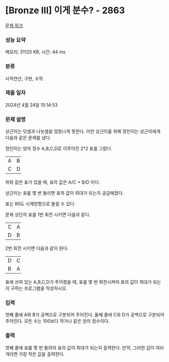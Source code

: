 # [Bronze III] 이게 분수? - 2863 

[문제 링크](https://www.acmicpc.net/problem/2863) 

### 성능 요약

메모리: 31120 KB, 시간: 44 ms

### 분류

사칙연산, 구현, 수학

### 제출 일자

2024년 4월 24일 15:14:53

### 문제 설명

<p>상근이는 덧셈과 나눗셈을 엄청나게 못한다. 이런 상근이를 위해 정인이는 상근이에게 다음과 같은 문제를 냈다.</p>

<p>정인이는 양의 정수 A,B,C,D로 이루어진 2*2 표를 그렸다.</p>

<table class="table table-bordered" style="width:50px;">
	<tbody>
		<tr>
			<td>A</td>
			<td>B</td>
		</tr>
		<tr>
			<td>C</td>
			<td>D</td>
		</tr>
	</tbody>
</table>

<p>위와 같은 표가 있을 때, 표의 값은 A/C + B/D 이다.</p>

<p>상근이는 표를 몇 번 돌리면 표의 값이 최대가 되는지 궁금해졌다.</p>

<p>표는 90도 시계방향으로 돌릴 수 있다.</p>

<p>문제 상단의 표를 1번 회전 시키면 다음과 같다.</p>

<table class="table table-bordered" style="width:50px;">
	<tbody>
		<tr>
			<td>C</td>
			<td>A</td>
		</tr>
		<tr>
			<td>D</td>
			<td>B</td>
		</tr>
	</tbody>
</table>

<p>2번 회전 시키면 다음과 같이 된다.</p>

<table class="table table-bordered" style="width:50px;">
	<tbody>
		<tr>
			<td>D</td>
			<td>C</td>
		</tr>
		<tr>
			<td>B</td>
			<td>A</td>
		</tr>
	</tbody>
</table>

<p>표에 쓰여 있는 A,B,C,D가 주어졌을 때, 표를 몇 번 회전시켜야 표의 값이 최대가 되는지 구하는 프로그램을 작성하시오.</p>

### 입력 

 <p>첫째 줄에 A와 B가 공백으로 구분되어 주어진다. 둘째 줄에 C와 D가 공백으로 구분되어 주어진다. 모든 수는 100보다 작거나 같은 양의 정수이다.</p>

### 출력 

 <p>첫째 줄에 표를 몇 번 돌려야 표의 값이 최대가 되는지 출력한다. 만약, 그러한 값이 여러개라면 가장 작은 값을 출력한다.</p>

